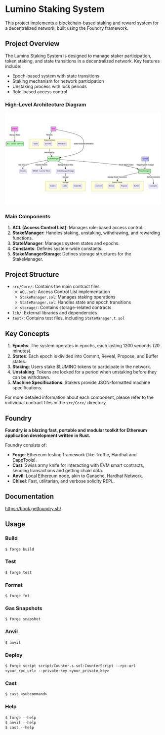 # Lumino Staking System

This project implements a blockchain-based staking and reward system for a decentralized network, built using the Foundry framework.

## Project Overview

The Lumino Staking System is designed to manage staker participation, token staking, and state transitions in a decentralized network. Key features include:

- Epoch-based system with state transitions
- Staking mechanism for network participation
- Unstaking process with lock periods
- Role-based access control

### High-Level Architecture Diagram

![Lumino Staking System](assets/mermaid-diagram-2024-07-22-120532.png)

### Main Components

1. **ACL (Access Control List)**: Manages role-based access control.
2. **StakeManager**: Handles staking, unstaking, withdrawing, and rewarding functions.
3. **StateManager**: Manages system states and epochs.
4. **Constants**: Defines system-wide constants.
5. **StakeManagerStorage**: Defines storage structures for the StakeManager.

## Project Structure

- `src/Core/`: Contains the main contract files
    - `ACL.sol`: Access Control List implementation
    - `StakeManager.sol`: Manages staking operations
    - `StateManager.sol`: Handles state and epoch transitions
    - `storage/`: Contains storage-related contracts
- `lib/`: External libraries and dependencies
- `test/`: Contains test files, including `StateManager.t.sol`

## Key Concepts

1. **Epochs**: The system operates in epochs, each lasting 1200 seconds (20 minutes).
2. **States**: Each epoch is divided into Commit, Reveal, Propose, and Buffer states.
3. **Staking**: Users stake $LUMINO tokens to participate in the network.
4. **Unstaking**: Tokens are locked for a period when unstaking before they can be withdrawn.
5. **Machine Specifications**: Stakers provide JSON-formatted machine specifications.

For more detailed information about each component, please refer to the individual contract files in the `src/Core/` directory.

## Foundry

**Foundry is a blazing fast, portable and modular toolkit for Ethereum application development written in Rust.**

Foundry consists of:

-   **Forge**: Ethereum testing framework (like Truffle, Hardhat and DappTools).
-   **Cast**: Swiss army knife for interacting with EVM smart contracts, sending transactions and getting chain data.
-   **Anvil**: Local Ethereum node, akin to Ganache, Hardhat Network.
-   **Chisel**: Fast, utilitarian, and verbose solidity REPL.

## Documentation

https://book.getfoundry.sh/

## Usage

### Build

```shell
$ forge build
```

### Test

```shell
$ forge test
```

### Format

```shell
$ forge fmt
```

### Gas Snapshots

```shell
$ forge snapshot
```

### Anvil

```shell
$ anvil
```

### Deploy

```shell
$ forge script script/Counter.s.sol:CounterScript --rpc-url <your_rpc_url> --private-key <your_private_key>
```

### Cast

```shell
$ cast <subcommand>
```

### Help

```shell
$ forge --help
$ anvil --help
$ cast --help
```
